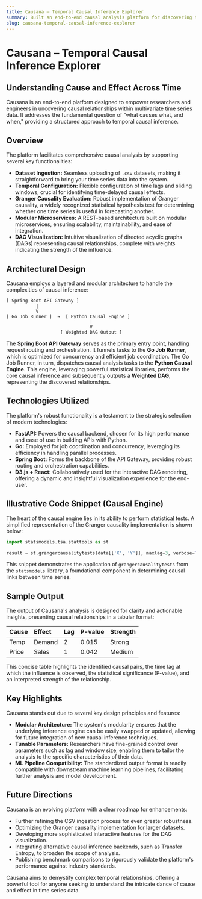 ```yaml
---
title: Causana – Temporal Causal Inference Explorer
summary: Built an end-to-end causal analysis platform for discovering time-lagged relationships in multivariate time series data using a modular backend and interactive frontend.
slug: causana-temporal-causal-inference-explorer
---
```


# Causana – Temporal Causal Inference Explorer

## Understanding Cause and Effect Across Time

Causana is an end-to-end platform designed to empower researchers and engineers in uncovering causal relationships within multivariate time series data. It addresses the fundamental question of "what causes what, and when," providing a structured approach to temporal causal inference.

## Overview

The platform facilitates comprehensive causal analysis by supporting several key functionalities:

  * **Dataset Ingestion:** Seamless uploading of `.csv` datasets, making it straightforward to bring your time series data into the system.
  * **Temporal Configuration:** Flexible configuration of time lags and sliding windows, crucial for identifying time-delayed causal effects.
  * **Granger Causality Evaluation:** Robust implementation of Granger causality, a widely recognized statistical hypothesis test for determining whether one time series is useful in forecasting another.
  * **Modular Microservices:** A REST-based architecture built on modular microservices, ensuring scalability, maintainability, and ease of integration.
  * **DAG Visualization:** Intuitive visualization of directed acyclic graphs (DAGs) representing causal relationships, complete with weights indicating the strength of the influence.

## Architectural Design

Causana employs a layered and modular architecture to handle the complexities of causal inference:

```plaintext
[ Spring Boot API Gateway ]
           |
           V
[ Go Job Runner ]  →  [ Python Causal Engine ]
                               |
                               V
                    [ Weighted DAG Output ]
```

The **Spring Boot API Gateway** serves as the primary entry point, handling request routing and orchestration. It funnels tasks to the **Go Job Runner**, which is optimized for concurrency and efficient job coordination. The Go Job Runner, in turn, dispatches causal analysis tasks to the **Python Causal Engine**. This engine, leveraging powerful statistical libraries, performs the core causal inference and subsequently outputs a **Weighted DAG**, representing the discovered relationships.

## Technologies Utilized

The platform's robust functionality is a testament to the strategic selection of modern technologies:

  * **FastAPI:** Powers the causal backend, chosen for its high performance and ease of use in building APIs with Python.
  * **Go:** Employed for job coordination and concurrency, leveraging its efficiency in handling parallel processes.
  * **Spring Boot:** Forms the backbone of the API Gateway, providing robust routing and orchestration capabilities.
  * **D3.js + React:** Collaboratively used for the interactive DAG rendering, offering a dynamic and insightful visualization experience for the end-user.

## Illustrative Code Snippet (Causal Engine)

The heart of the causal engine lies in its ability to perform statistical tests. A simplified representation of the Granger causality implementation is shown below:

```python
import statsmodels.tsa.stattools as st

result = st.grangercausalitytests(data[['X', 'Y']], maxlag=3, verbose=True)
```

This snippet demonstrates the application of `grangercausalitytests` from the `statsmodels` library, a foundational component in determining causal links between time series.

## Sample Output

The output of Causana's analysis is designed for clarity and actionable insights, presenting causal relationships in a tabular format:

| Cause | Effect | Lag | P-value | Strength |
| :---- | :----- | :-- | :------ | :------- |
| Temp  | Demand | 2   | 0.015   | Strong   |
| Price | Sales  | 1   | 0.042   | Medium   |

This concise table highlights the identified causal pairs, the time lag at which the influence is observed, the statistical significance (P-value), and an interpreted strength of the relationship.

## Key Highlights

Causana stands out due to several key design principles and features:

  * **Modular Architecture:** The system's modularity ensures that the underlying inference engine can be easily swapped or updated, allowing for future integration of new causal inference techniques.
  * **Tunable Parameters:** Researchers have fine-grained control over parameters such as lag and window size, enabling them to tailor the analysis to the specific characteristics of their data.
  * **ML Pipeline Compatibility:** The standardized output format is readily compatible with downstream machine learning pipelines, facilitating further analysis and model development.

## Future Directions

Causana is an evolving platform with a clear roadmap for enhancements:

  * Further refining the CSV ingestion process for even greater robustness.
  * Optimizing the Granger causality implementation for larger datasets.
  * Developing more sophisticated interactive features for the DAG visualization.
  * Integrating alternative causal inference backends, such as Transfer Entropy, to broaden the scope of analysis.
  * Publishing benchmark comparisons to rigorously validate the platform's performance against industry standards.

Causana aims to demystify complex temporal relationships, offering a powerful tool for anyone seeking to understand the intricate dance of cause and effect in time series data.